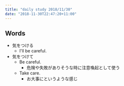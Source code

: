 ```yaml
---
title: "daily study 2018/11/30"
date: "2018-11-30T22:47:20+11:00"
---
```


## Words

- 気をつける
    - I'll be careful.
- 気をつけて
    - Be careful.
        - 危険や失敗がありそうな時に注意喚起として使う
    - Take care.
        - お大事にというような感じ

